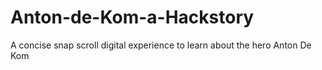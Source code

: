 # Anton-de-Kom-a-Hackstory
A concise snap scroll digital experience to learn about the hero Anton De Kom
